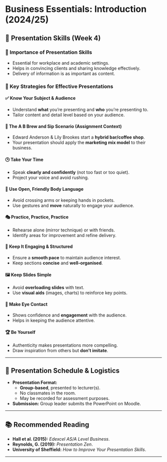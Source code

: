 # Business Essentials: Introduction (2024/25)

## 🎤 Presentation Skills (Week 4)
### 📌 Importance of Presentation Skills
- Essential for workplace and academic settings.
- Helps in convincing clients and sharing knowledge effectively.
- Delivery of information is as important as content.

### 🎯 Key Strategies for Effective Presentations
#### ✅ Know Your Subject & Audience
- Understand **what** you’re presenting and **who** you’re presenting to.
- Tailor content and detail level based on your audience.

#### 📝 The A B Brew and Sip Scenario (Assignment Context)
- Edward Anderson & Lily Brookes start a **hybrid bar/coffee shop**.
- Your presentation should apply the **marketing mix model** to their business.

#### 🕒 Take Your Time
- Speak **clearly and confidently** (not too fast or too quiet).
- Project your voice and avoid rushing.

#### 👐 Use Open, Friendly Body Language
- Avoid crossing arms or keeping hands in pockets.
- Use gestures and **move** naturally to engage your audience.

#### 🎭 Practice, Practice, Practice
- Rehearse alone (mirror technique) or with friends.
- Identify areas for improvement and refine delivery.

#### 📌 Keep It Engaging & Structured
- Ensure a **smooth pace** to maintain audience interest.
- Keep sections **concise** and **well-organised**.

#### 🖼️ Keep Slides Simple
- Avoid **overloading slides** with text.
- Use **visual aids** (images, charts) to reinforce key points.

#### 👀 Make Eye Contact
- Shows confidence and **engagement** with the audience.
- Helps in keeping the audience attentive.

#### 🏆 Be Yourself
- Authenticity makes presentations more compelling.
- Draw inspiration from others but **don’t imitate**.

---

## 📆 Presentation Schedule & Logistics
- **Presentation Format:**
  - **Group-based**, presented to lecturer(s).
  - No classmates in the room.
  - May be recorded for assessment purposes.
- **Submission:** Group leader submits the PowerPoint on Moodle.

---

## 📚 Recommended Reading
- **Hall et al. (2015):** *Edexcel AS/A Level Business*.
- **Reynolds, G. (2019):** *Presentation Zen*.
- **University of Sheffield:** *How to Improve Your Presentation Skills*.

---
